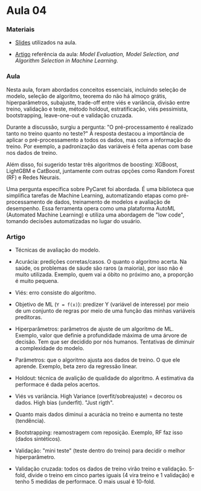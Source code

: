 # Aula 04

### **Materiais**

* [Slides](https://edisciplinas.usp.br/pluginfile.php/7964818/mod_resource/content/1/aula%205%202023.pdf) utilizados na aula.

* [Artigo](https://arxiv.org/abs/1811.12808) referência da aula: *Model Evaluation, Model Selection, and Algorithm Selection in Machine Learning*.

### **Aula**

Nesta aula, foram abordados conceitos essenciais, incluindo seleção de modelo, seleção de algoritmo, teorema do não há almoço grátis, hiperparâmetros, subajuste, trade-off entre viés e variância, divisão entre treino, validação e teste, método holdout, estratificação, viés pessimista, bootstrapping, leave-one-out e validação cruzada.

Durante a discussão, surgiu a pergunta: "O pré-processamento é realizado tanto no treino quanto no teste?" A resposta destacou a importância de aplicar o pré-processamento a todos os dados, mas com a informação do treino. Por exemplo, a padronização das variáveis é feita apenas com base nos dados de treino.

Além disso, foi sugerido testar três algoritmos de boosting: XGBoost, LightGBM e CatBoost, juntamente com outras opções como Random Forest (RF) e Redes Neurais.

Uma pergunta específica sobre PyCaret foi abordada. É uma biblioteca que simplifica tarefas de Machine Learning, automatizando etapas como pré-processamento de dados, treinamento de modelos e avaliação de desempenho. Essa ferramenta opera como uma plataforma AutoML (Automated Machine Learning) e utiliza uma abordagem de "low code", tomando decisões automatizadas no lugar do usuário.

### **Artigo**

* Técnicas de avaliação do modelo.

* Acurácia: predições corretas/casos. O quanto o algoritmo acerta. Na saúde, os problemas de sáude são raros (a maioria), por isso não é muito utilizada. Exemplo, quem vai a óbito no próximo ano, a proporção é muito pequena.

* Viés: erro consiste do algoritmo.

* Objetivo de ML (`Y = f(x)`): predizer Y (variável de interesse) por meio de um conjunto de regras por meio de uma função das minhas variáveis preditoras.

* Hiperparâmetros: parâmetros de ajuste de um algoritmo de ML. Exemplo, valor que definie a profundidade máxima de uma árvore de decisão. Tem que ser decidido por nós humanos. Tentativas de diminuir a complexidade do modelo.

* Parâmetros: que o algoritmo ajusta aos dados de treino. O que ele aprende. Exemplo, beta zero da regressão linear.

* Holdout: técnica de avalição de qualidade do algoritmo. A estimativa da performace é dada pelos acertos.

* Viés vs variância. High Variance (overfit/sobreajuste) = decorou os dados. High bias (underfit). "Just rigth".

* Quanto mais dados diminui a acurácia no treino e aumenta no teste (tendência).

* Bootstrapping: reamostragem com reposição. Exemplo, RF faz isso (dados sintéticos).

* Validação: "mini teste" (teste dentro do treino) para decidir o melhor hiperparâmetro.

* Validação cruzada: todos os dados de treino virão treino e validação. 5-fold, divide o treino em cinco partes iguais (4 vira treino e 1 validação) e tenho 5 medidas de performace. O mais usual é 10-fold.

